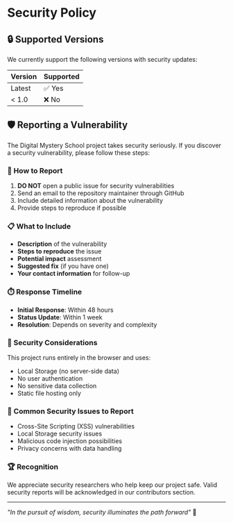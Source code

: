 # Security Policy

## 🔒 Supported Versions

We currently support the following versions with security updates:

| Version | Supported          |
| ------- | ------------------ |
| Latest  | ✅ Yes             |
| < 1.0   | ❌ No              |

## 🛡️ Reporting a Vulnerability

The Digital Mystery School project takes security seriously. If you discover a security vulnerability, please follow these steps:

### 📧 How to Report

1. **DO NOT** open a public issue for security vulnerabilities
2. Send an email to the repository maintainer through GitHub
3. Include detailed information about the vulnerability
4. Provide steps to reproduce if possible

### 📋 What to Include

- **Description** of the vulnerability
- **Steps to reproduce** the issue
- **Potential impact** assessment
- **Suggested fix** (if you have one)
- **Your contact information** for follow-up

### ⏱️ Response Timeline

- **Initial Response**: Within 48 hours
- **Status Update**: Within 1 week
- **Resolution**: Depends on severity and complexity

### 🔐 Security Considerations

This project runs entirely in the browser and uses:
- Local Storage (no server-side data)
- No user authentication
- No sensitive data collection
- Static file hosting only

### 🚨 Common Security Issues to Report

- Cross-Site Scripting (XSS) vulnerabilities
- Local Storage security issues
- Malicious code injection possibilities
- Privacy concerns with data handling

### 🏆 Recognition

We appreciate security researchers who help keep our project safe. Valid security reports will be acknowledged in our contributors section.

---

*"In the pursuit of wisdom, security illuminates the path forward"* 🔮